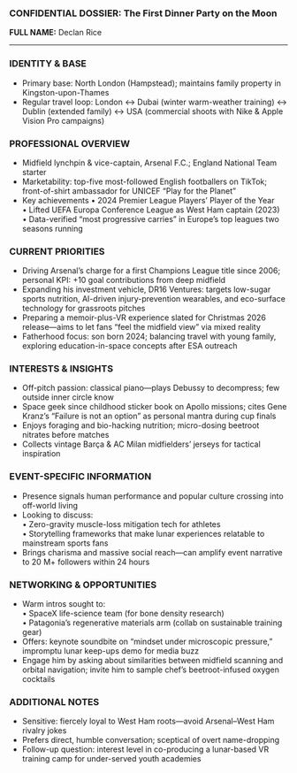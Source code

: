 ### CONFIDENTIAL DOSSIER: The First Dinner Party on the Moon

**FULL NAME:** Declan Rice

---
### IDENTITY & BASE
- Primary base: North London (Hampstead); maintains family property in Kingston-upon-Thames
- Regular travel loop: London ↔ Dubai (winter warm-weather training) ↔ Dublin (extended family) ↔ USA (commercial shoots with Nike & Apple Vision Pro campaigns)

### PROFESSIONAL OVERVIEW
- Midfield lynchpin & vice-captain, Arsenal F.C.; England National Team starter
- Marketability: top-five most-followed English footballers on TikTok; front-of-shirt ambassador for UNICEF “Play for the Planet”
- Key achievements
  • 2024 Premier League Players’ Player of the Year  
  • Lifted UEFA Europa Conference League as West Ham captain (2023)  
  • Data-verified “most progressive carries” in Europe’s top leagues two seasons running  

### CURRENT PRIORITIES
- Driving Arsenal’s charge for a first Champions League title since 2006; personal KPI: +10 goal contributions from deep midfield
- Expanding his investment vehicle, DR16 Ventures: targets low-sugar sports nutrition, AI-driven injury-prevention wearables, and eco-surface technology for grassroots pitches
- Preparing a memoir-plus-VR experience slated for Christmas 2026 release—aims to let fans “feel the midfield view” via mixed reality
- Fatherhood focus: son born 2024; balancing travel with young family, exploring education-in-space concepts after ESA outreach

### INTERESTS & INSIGHTS
- Off-pitch passion: classical piano—plays Debussy to decompress; few outside inner circle know
- Space geek since childhood sticker book on Apollo missions; cites Gene Kranz’s “Failure is not an option” as personal mantra during cup finals
- Enjoys foraging and bio-hacking nutrition; micro-dosing beetroot nitrates before matches
- Collects vintage Barça & AC Milan midfielders’ jerseys for tactical inspiration

### EVENT-SPECIFIC INFORMATION
- Presence signals human performance and popular culture crossing into off-world living
- Looking to discuss:  
  • Zero-gravity muscle-loss mitigation tech for athletes  
  • Storytelling frameworks that make lunar experiences relatable to mainstream sports fans  
- Brings charisma and massive social reach—can amplify event narrative to 20 M+ followers within 24 hours

### NETWORKING & OPPORTUNITIES
- Warm intros sought to:  
  • SpaceX life-science team (for bone density research)  
  • Patagonia’s regenerative materials arm (collab on sustainable training gear)  
- Offers: keynote soundbite on “mindset under microscopic pressure,” impromptu lunar keep-ups demo for media buzz
- Engage him by asking about similarities between midfield scanning and orbital navigation; invite him to sample chef’s beetroot-infused oxygen cocktails

### ADDITIONAL NOTES
- Sensitive: fiercely loyal to West Ham roots—avoid Arsenal–West Ham rivalry jokes
- Prefers direct, humble conversation; sceptical of overt name-dropping
- Follow-up question: interest level in co-producing a lunar-based VR training camp for under-served youth academies